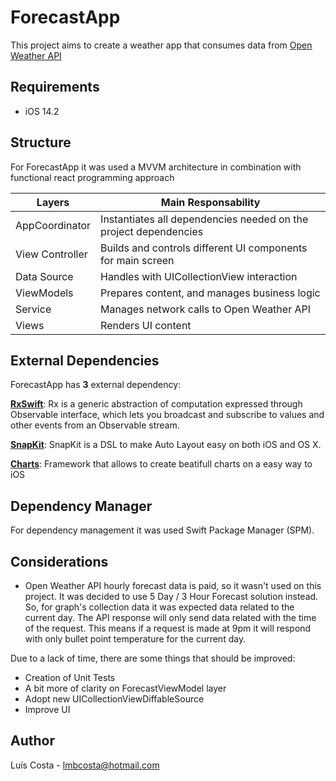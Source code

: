 # ForecastApp
This project aims to create a weather app that consumes data from [Open Weather API](https://openweathermap.org/api)

## Requirements
* iOS 14.2

## Structure
For ForecastApp it was used a MVVM architecture in combination with functional react programming approach

Layers  | Main Responsability
----------- | -------------------
AppCoordinator | Instantiates all dependencies needed on the project dependencies
View Controller | Builds and controls different UI components for main screen
Data Source | Handles with UICollectionView interaction
ViewModels | Prepares content, and manages business logic
Service | Manages network calls to Open Weather API
Views | Renders UI content 

## External Dependencies
ForecastApp has **3** external dependency:</p>
**[RxSwift](https://github.com/ReactiveX/RxSwift)**: Rx is a generic abstraction of computation expressed through Observable<Element> interface, which lets you broadcast and subscribe to values and other events from an Observable stream.</p>
**[SnapKit](https://github.com/SnapKit/SnapKit)**: SnapKit is a DSL to make Auto Layout easy on both iOS and OS X.</p>
**[Charts](https://github.com/danielgindi/Charts)**: Framework that allows to create beatifull charts on a easy way to iOS</p>

## Dependency Manager
For dependency management it was used Swift Package Manager (SPM).

## Considerations

- Open Weather API hourly forecast data is paid, so it wasn't used on this project. It was decided to use 5 Day / 3 Hour Forecast solution instead. So, for graph's collection data it was expected data related to the current day. The API response will only send data related with the time of the request. This means if a request is made at 9pm it will respond with only bullet point temperature for the current day. </p>

Due to a lack of time, there are some things that should be improved:
- Creation of Unit Tests
- A bit more of clarity on ForecastViewModel layer
- Adopt new UICollectionViewDiffableSource
- Improve UI

## Author
Luís Costa - lmbcosta@hotmail.com
